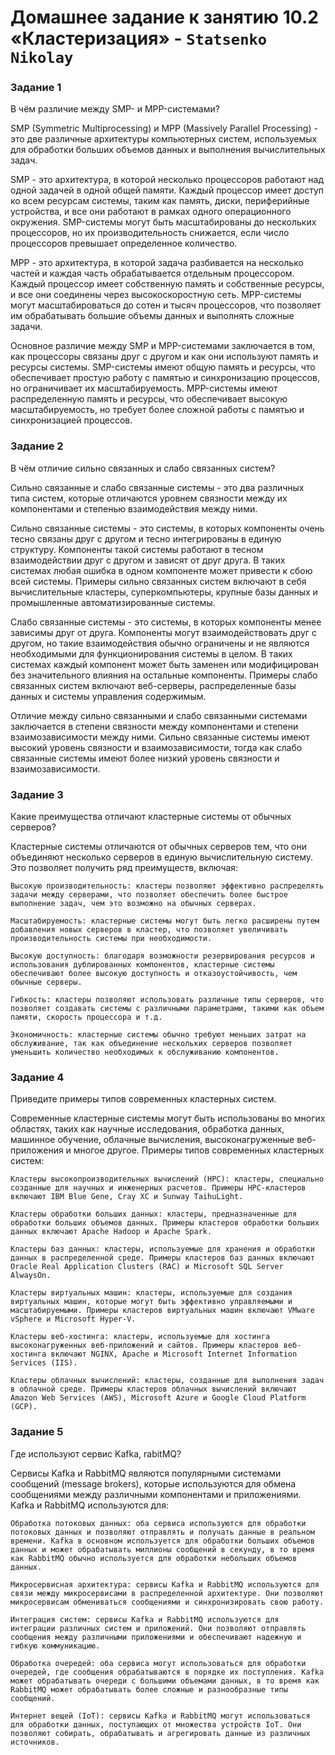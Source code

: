 # Домашнее задание к занятию 10.2 «Кластеризация» - `Statsenko Nikolay`


### Задание 1

В чём различие между SMP- и MPP-системами?

SMP (Symmetric Multiprocessing) и MPP (Massively Parallel Processing) - это две различные архитектуры компьютерных систем, используемых для обработки больших объемов данных и выполнения вычислительных задач.

SMP - это архитектура, в которой несколько процессоров работают над одной задачей в одной общей памяти. Каждый процессор имеет доступ ко всем ресурсам системы, таким как память, диски, периферийные устройства, и все они работают в рамках одного операционного окружения. 
SMP-системы могут быть масштабированы до нескольких процессоров, но их производительность снижается, если число процессоров превышает определенное количество.

MPP - это архитектура, в которой задача разбивается на несколько частей и каждая часть обрабатывается отдельным процессором. Каждый процессор имеет собственную память и собственные ресурсы, и все они соединены через высокоскоростную сеть. 
MPP-системы могут масштабироваться до сотен и тысяч процессоров, что позволяет им обрабатывать большие объемы данных и выполнять сложные задачи.

Основное различие между SMP и MPP-системами заключается в том, как процессоры связаны друг с другом и как они используют память и ресурсы системы. 
SMP-системы имеют общую память и ресурсы, что обеспечивает простую работу с памятью и синхронизацию процессов, но ограничивает их масштабируемость. 
MPP-системы имеют распределенную память и ресурсы, что обеспечивает высокую масштабируемость, но требует более сложной работы с памятью и синхронизацией процессов.


### Задание 2

В чём отличие сильно связанных и слабо связанных систем?

Сильно связанные и слабо связанные системы - это два различных типа систем, которые отличаются уровнем связности между их компонентами и степенью взаимодействия между ними.

Сильно связанные системы - это системы, в которых компоненты очень тесно связаны друг с другом и тесно интегрированы в единую структуру. 
Компоненты такой системы работают в тесном взаимодействии друг с другом и зависят от друг друга. В таких системах любая ошибка в одном компоненте может привести к сбою всей системы. 
Примеры сильно связанных систем включают в себя вычислительные кластеры, суперкомпьютеры, крупные базы данных и промышленные автоматизированные системы.

Слабо связанные системы - это системы, в которых компоненты менее зависимы друг от друга.
Компоненты могут взаимодействовать друг с другом, но такие взаимодействия обычно ограничены и не являются необходимыми для функционирования системы в целом. В таких системах каждый компонент может быть заменен или модифицирован без значительного влияния на остальные компоненты. 
Примеры слабо связанных систем включают веб-серверы, распределенные базы данных и системы управления содержимым.

Отличие между сильно связанными и слабо связанными системами заключается в степени связности между компонентами и степени взаимозависимости между ними. 
Сильно связанные системы имеют высокий уровень связности и взаимозависимости, тогда как слабо связанные системы имеют более низкий уровень связности и взаимозависимости.


### Задание 3

Какие преимущества отличают кластерные системы от обычных серверов?

Кластерные системы отличаются от обычных серверов тем, что они объединяют несколько серверов в единую вычислительную систему. Это позволяет получить ряд преимуществ, включая:

    Высокую производительность: кластеры позволяют эффективно распределять задачи между серверами, что позволяет обеспечить более быстрое выполнение задач, чем это возможно на обычных серверах.

    Масштабируемость: кластерные системы могут быть легко расширены путем добавления новых серверов в кластер, что позволяет увеличивать производительность системы при необходимости.

    Высокую доступность: благодаря возможности резервирования ресурсов и использования дублированных компонентов, кластерные системы обеспечивают более высокую доступность и отказоустойчивость, чем обычные серверы.

    Гибкость: кластеры позволяют использовать различные типы серверов, что позволяет создавать системы с различными параметрами, такими как объем памяти, скорость процессора и т.д.

    Экономичность: кластерные системы обычно требуют меньших затрат на обслуживание, так как объединение нескольких серверов позволяет уменьшить количество необходимых к обслуживанию компонентов.


### Задание 4

Приведите примеры типов современных кластерных систем.

Современные кластерные системы могут быть использованы во многих областях, таких как научные исследования, обработка данных, машинное обучение, облачные вычисления, высоконагруженные веб-приложения и многое другое.
Примеры типов современных кластерных систем:

    Кластеры высокопроизводительных вычислений (HPC): кластеры, специально созданные для научных и инженерных расчетов. Примеры HPC-кластеров включают IBM Blue Gene, Cray XC и Sunway TaihuLight.

    Кластеры обработки больших данных: кластеры, предназначенные для обработки больших объемов данных. Примеры кластеров обработки больших данных включают Apache Hadoop и Apache Spark.

    Кластеры баз данных: кластеры, используемые для хранения и обработки данных в распределенной среде. Примеры кластеров баз данных включают Oracle Real Application Clusters (RAC) и Microsoft SQL Server AlwaysOn.

    Кластеры виртуальных машин: кластеры, используемые для создания виртуальных машин, которые могут быть эффективно управляемыми и масштабируемыми. Примеры кластеров виртуальных машин включают VMware vSphere и Microsoft Hyper-V.

    Кластеры веб-хостинга: кластеры, используемые для хостинга высоконагруженных веб-приложений и сайтов. Примеры кластеров веб-хостинга включают NGINX, Apache и Microsoft Internet Information Services (IIS).

    Кластеры облачных вычислений: кластеры, созданные для выполнения задач в облачной среде. Примеры кластеров облачных вычислений включают Amazon Web Services (AWS), Microsoft Azure и Google Cloud Platform (GCP).


### Задание 5

Где используют сервис Kafka, rabitMQ?

Сервисы Kafka и RabbitMQ являются популярными системами сообщений (message brokers), которые используются для обмена сообщениями между различными компонентами и приложениями. 
Kafka и RabbitMQ используются для:

    Обработка потоковых данных: оба сервиса используются для обработки потоковых данных и позволяют отправлять и получать данные в реальном времени. Kafka в основном используется для обработки больших объемов данных и может обрабатывать миллионы сообщений в секунду, в то время как RabbitMQ обычно используется для обработки небольших объемов данных.

    Микросервисная архитектура: сервисы Kafka и RabbitMQ используются для связи между микросервисами в распределенной архитектуре. Они позволяют микросервисам обмениваться сообщениями и синхронизировать свою работу.

    Интеграция систем: сервисы Kafka и RabbitMQ используются для интеграции различных систем и приложений. Они позволяют отправлять сообщения между различными приложениями и обеспечивают надежную и гибкую коммуникацию.

    Обработка очередей: оба сервиса могут использоваться для обработки очередей, где сообщения обрабатываются в порядке их поступления. Kafka может обрабатывать очереди с большими объемами данных, в то время как RabbitMQ может обрабатывать более сложные и разнообразные типы сообщений.

    Интернет вещей (IoT): сервисы Kafka и RabbitMQ могут использоваться для обработки данных, поступающих от множества устройств IoT. Они позволяют собирать, обрабатывать и агрегировать данные из различных источников.
